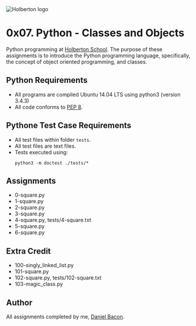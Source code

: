 <img src="https://www.holbertonschool.com/assets/holberton-logo-1cc451260ca3cd297def53f2250a9794810667c7ca7b5fa5879a569a457bf16f.png" alt="Holberton logo">

0x07. Python - Classes and Objects
==================================
Python programming at [Holberton School](https://www.holbertonschool.com). The purpose of these assignments is to introduce the Python programming language, specifically, the concept of object oriented programming, and classes.

Python Requirements
-------------------
* All programs are compiled Ubuntu 14.04 LTS using python3 (version 3.4.3)
* All code conforms to [PEP 8](https://www.python.org/dev/peps/pep-0008/).

Pythone Test Case Requirements
------------------------------
* All test files within folder ```tests```.
* All test files are text files.
* Tests executed using:
  ```
  python3 -m doctest ./tests/*
  ```

Assignments
-----------
* 0-square.py
* 1-square.py
* 2-square.py
* 3-square.py
* 4-square.py, tests/4-square.txt
* 5-square.py
* 6-square.py

Extra Credit
------------
* 100-singly_linked_list.py
* 101-square.py
* 102-square.py, tests/102-square.txt
* 103-magic_class.py

Author
------
All assignments completed by me, [Daniel Bacon](https://github.com/dfbacon).
